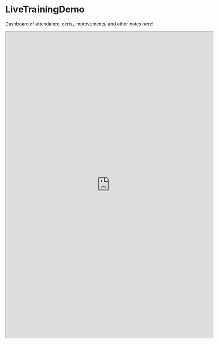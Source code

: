 # LiveTrainingDemo

Dashboard of attendance, certs, improvements, and other notes here!

<iframe src="https://public.tableau.com/views/TRAININGDASHBOARD/Dashboard2?:display_count=y&:origin=viz_share_link"
 width="645" height="955"></iframe>
